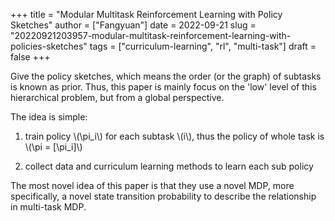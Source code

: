 +++
title = "Modular Multitask Reinforcement Learning with Policy Sketches"
author = ["Fangyuan"]
date = 2022-09-21
slug = "20220921203957-modular-multitask-reinforcement-learning-with-policies-sketches"
tags = ["curriculum-learning", "rl", "multi-task"]
draft = false
+++

Give the policy sketches, which means the order (or the graph) of subtasks is known as prior. Thus, this paper is mainly focus on the 'low' level of this hierarchical problem, but from a global perspective.

The idea is simple:

1.  train policy \\(\pi\_i\\) for each subtask \\(i\\), thus the policy of whole task is \\(\pi = [\pi\_i]\\)

2.  collect data and curriculum learning methods to learn each sub policy

The most novel idea of this paper is that they use a novel MDP, more specifically, a <span class="underline">novel state transition probability to describe the relationship</span> in multi-task MDP.
